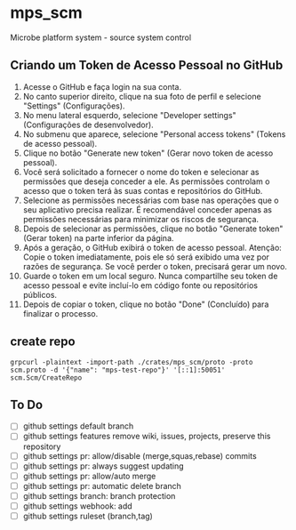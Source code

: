 # mps_scm

Microbe platform system - source system control

## Criando um Token de Acesso Pessoal no GitHub

1. Acesse o GitHub e faça login na sua conta.
2. No canto superior direito, clique na sua foto de perfil e selecione "Settings" (Configurações).
3. No menu lateral esquerdo, selecione "Developer settings" (Configurações de desenvolvedor).
4. No submenu que aparece, selecione "Personal access tokens" (Tokens de acesso pessoal).
5. Clique no botão "Generate new token" (Gerar novo token de acesso pessoal).
6. Você será solicitado a fornecer o nome do token e selecionar as permissões que deseja conceder a ele. As permissões controlam o acesso que o token terá às suas contas e repositórios do GitHub.
7. Selecione as permissões necessárias com base nas operações que o seu aplicativo precisa realizar. É recomendável conceder apenas as permissões necessárias para minimizar os riscos de segurança.
8. Depois de selecionar as permissões, clique no botão "Generate token" (Gerar token) na parte inferior da página.
9. Após a geração, o GitHub exibirá o token de acesso pessoal. Atenção: Copie o token imediatamente, pois ele só será exibido uma vez por razões de segurança. Se você perder o token, precisará gerar um novo.
10. Guarde o token em um local seguro. Nunca compartilhe seu token de acesso pessoal e evite incluí-lo em código fonte ou repositórios públicos.
11. Depois de copiar o token, clique no botão "Done" (Concluído) para finalizar o processo.

## create repo

```console
grpcurl -plaintext -import-path ./crates/mps_scm/proto -proto scm.proto -d '{"name": "mps-test-repo"}' '[::1]:50051' scm.Scm/CreateRepo
```

## To Do

* [ ] github settings default branch
* [ ] github settings features remove wiki, issues, projects, preserve this repository
* [ ] github settings pr: allow/disable (merge,squas,rebase) commits
* [ ] github settings pr: always suggest updating
* [ ] github settings pr: allow/auto merge
* [ ] github settings pr: automatic delete branch
* [ ] github settings branch: branch protection
* [ ] github settings webhook: add
* [ ] github settings ruleset (branch,tag)
